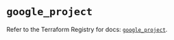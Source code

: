 # `google_project`

Refer to the Terraform Registry for docs: [`google_project`](https://registry.terraform.io/providers/hashicorp/google-beta/6.17.0/docs/resources/google_project).
